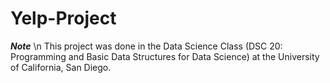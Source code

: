 # Yelp-Project
***Note*** \n
This project was done in the Data Science Class (DSC 20: Programming and Basic Data Structures for Data Science) at the University of California, San Diego.
